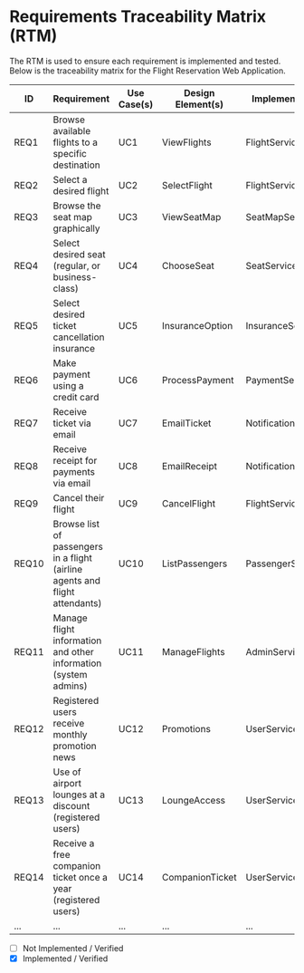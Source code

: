 # Requirements Traceability Matrix (RTM)

The RTM is used to ensure each requirement is implemented and tested. Below is the traceability matrix for the Flight Reservation Web Application.

| ID    | Requirement                                                                  | Use Case(s) | Design Element(s) | Implementation      | Test Case(s) | Verified |
| ----- | ---------------------------------------------------------------------------- | ----------- | ----------------- | ------------------- | ------------ | -------- |
| REQ1  | Browse available flights to a specific destination                           | UC1         | ViewFlights       | FlightService       | TC1          | [ ]      |
| REQ2  | Select a desired flight                                                      | UC2         | SelectFlight      | FlightService       | TC2          | [ ]      |
| REQ3  | Browse the seat map graphically                                              | UC3         | ViewSeatMap       | SeatMapService      | TC3          | [ ]      |
| REQ4  | Select desired seat (regular, or business-class)                             | UC4         | ChooseSeat        | SeatService         | TC4          | [ ]      |
| REQ5  | Select desired ticket cancellation insurance                                 | UC5         | InsuranceOption   | InsuranceService    | TC5          | [ ]      |
| REQ6  | Make payment using a credit card                                             | UC6         | ProcessPayment    | PaymentService      | TC6          | [ ]      |
| REQ7  | Receive ticket via email                                                     | UC7         | EmailTicket       | NotificationService | TC7          | [ ]      |
| REQ8  | Receive receipt for payments via email                                       | UC8         | EmailReceipt      | NotificationService | TC8          | [ ]      |
| REQ9  | Cancel their flight                                                          | UC9         | CancelFlight      | FlightService       | TC9          | [ ]      |
| REQ10 | Browse list of passengers in a flight (airline agents and flight attendants) | UC10        | ListPassengers    | PassengerService    | TC10         | [ ]      |
| REQ11 | Manage flight information and other information (system admins)              | UC11        | ManageFlights     | AdminService        | TC11         | [ ]      |
| REQ12 | Registered users receive monthly promotion news                              | UC12        | Promotions        | UserService         | TC12         | [ ]      |
| REQ13 | Use of airport lounges at a discount (registered users)                      | UC13        | LoungeAccess      | UserService         | TC13         | [ ]      |
| REQ14 | Receive a free companion ticket once a year (registered users)               | UC14        | CompanionTicket   | UserService         | TC14         | [ ]      |
| ...   | ...                                                                          | ...         | ...               | ...                 | ...          | [ ]      |

- [ ] Not Implemented / Verified
- [x] Implemented / Verified

